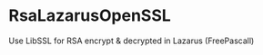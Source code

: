 RsaLazarusOpenSSL
=================

Use LibSSL for RSA encrypt &amp; decrypted in Lazarus (FreePascall)
